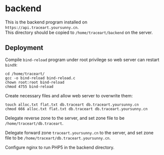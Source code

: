 # backend

This is the backend program installed on `https://api.traceart.yoursunny.cn`.  
This directory should be copied to `/home/traceart/backend` on the server.

## Deployment

Compile `bind-reload` program under root privilege so web server can restart `bind9`:

    cd /home/traceart/
    gcc -o bind-reload bind-reload.c
    chown root:root bind-reload
    chmod 4755 bind-reload

Create necessary files and allow web server to overwrite them:

    touch alloc.txt flat.txt db.traceart db.traceart.yoursunny.cn
    chmod 666 alloc.txt flat.txt db.traceart db.traceart.yoursunny.cn

Delegate reverse zone to the server, and set zone file to be `/home/traceart/db.traceart`.

Delegate forward zone `traceart.yoursunny.cn` to the server, and set zone file to be `/home/traceart/db.traceart.yoursunny.cn`.

Configure nginx to run PHP5 in the backend directory.
